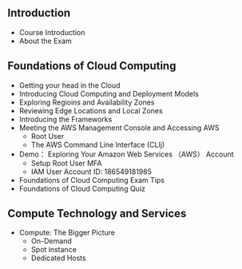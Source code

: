 ## Introduction
  - Course Introduction
  - About the Exam
## Foundations of Cloud Computing
  - Getting your head in the Cloud
  - Introducing Cloud Computing and Deployment Models
  - Exploring Regioins and Availability Zones
  - Reviewing Edge Locations and Local Zones
  - Introducing the Frameworks
  - Meeting the AWS Management Console and Accessing AWS
    - Root User
    - The AWS Command Line Interface (CLIj)
  - Demo： Exploring Your Amazon Web Services （AWS） Account
    - Setup Root User MFA
    - IAM User Account ID: 186549181985
  - Foundations of Cloud Computing Exam Tips
  - Foundations of Cloud Computing Quiz
## Compute Technology and Services
  - Compute: The Bigger Picture
    - On-Demand
    - Spot instance
    - Dedicated Hosts